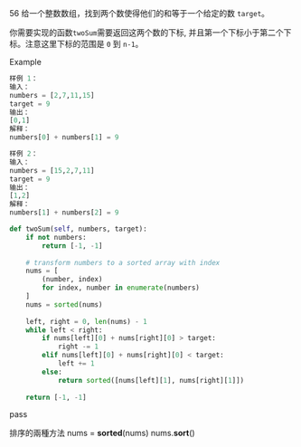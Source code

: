 56
给一个整数数组，找到两个数使得他们的和等于一个给定的数 `target`。

你需要实现的函数`twoSum`需要返回这两个数的下标, 并且第一个下标小于第二个下标。注意这里下标的范围是 `0` 到 `n-1`。

Example
```python
样例 1：
输入：
numbers = [2,7,11,15]
target = 9
输出：
[0,1]
解释：
numbers[0] + numbers[1] = 9

样例 2：
输入：
numbers = [15,2,7,11]
target = 9
输出：
[1,2]
解释：
numbers[1] + numbers[2] = 9
```

```python
def twoSum(self, numbers, target):
	if not numbers:
		return [-1, -1]
	
	# transform numbers to a sorted array with index
	nums = [
		(number, index)
		for index, number in enumerate(numbers)
	]
	nums = sorted(nums)
	
	left, right = 0, len(nums) - 1
	while left < right:
		if nums[left][0] + nums[right][0] > target:
			right -= 1
		elif nums[left][0] + nums[right][0] < target:
			left += 1
		else:
			return sorted([nums[left][1], nums[right][1]])
	
	return [-1, -1]
```
pass

排序的兩種方法
nums = **sorted**(nums)
nums.**sort**()